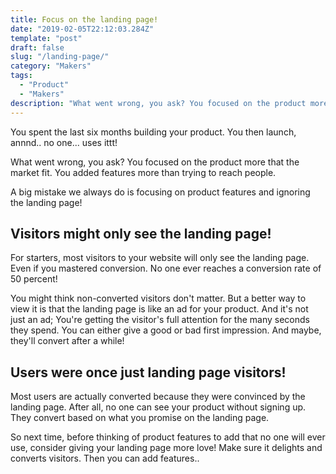 ```yaml
---
title: Focus on the landing page!
date: "2019-02-05T22:12:03.284Z"
template: "post"
draft: false
slug: "/landing-page/"
category: "Makers"
tags:
  - "Product"
  - "Makers"
description: "What went wrong, you ask? You focused on the product more that the market fit. You added features more than trying to reach people."
---
```


You spent the last six months building your product. You then launch, annnd.. no one... uses ittt!

What went wrong, you ask? You focused on the product more that the market fit. You added features more than trying to reach people.

A big mistake we always do is focusing on product features and ignoring the landing page!

## Visitors might only see the landing page!
For starters, most visitors to your website will only see the landing page. Even if you mastered conversion. No one ever reaches a conversion rate of 50 percent!

You might think non-converted visitors don't matter. But a better way to view it is that the landing page is like an ad for your product. And it's not just an ad; You're getting the visitor's full attention for the many seconds they spend. You can either give a good or bad first impression. And maybe, they'll convert after a while!

## Users were once just landing page visitors!
Most users are actually converted because they were convinced by the landing page. After all, no one can see your product without signing up. They convert based on what you promise on the landing page.

So next time, before thinking of product features to add that no one will ever use, consider giving your landing page more love! Make sure it delights and converts visitors. Then you can add features..
